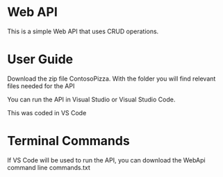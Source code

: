 # Web API
This is a simple Web API that uses CRUD operations.

# User Guide
Download the zip file ContosoPizza. With the folder you will find relevant files needed for the API

You can run the API in Visual Studio or Visual Studio Code.

This was coded in VS Code

# Terminal Commands
If VS Code will be used to run the API, you can download the WebApi command line commands.txt
